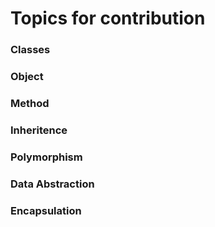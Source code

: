 # Topics for contribution
### Classes
### Object
### Method
### Inheritence
### Polymorphism
### Data Abstraction
### Encapsulation
